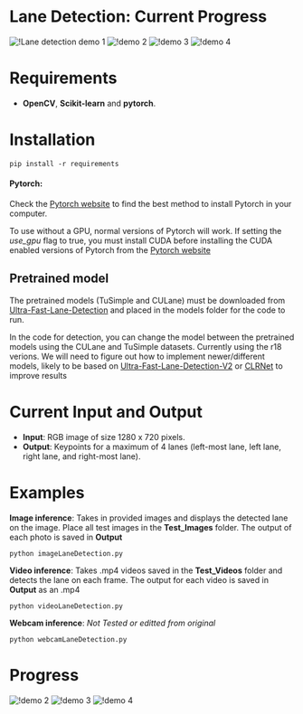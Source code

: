 # Lane Detection: Current Progress

![!Lane detection demo 1](https://github.com/ryanbaker77/lane-detection/blob/main/demos/LDgit1.gif)
![!demo 2](https://github.com/ryanbaker77/lane-detection/blob/main/demos/LDgit2.gif)
![!demo 3](https://github.com/ryanbaker77/lane-detection/blob/main/demos/LDgit3.gif)
![!demo 4](https://github.com/ryanbaker77/lane-detection/blob/main/demos/LDgit4.gif)

# Requirements

 * **OpenCV**, **Scikit-learn** and **pytorch**.
 
# Installation
```
pip install -r requirements
```

#### Pytorch:
Check the [Pytorch website](https://pytorch.org/) to find the best method to install Pytorch in your computer.

To use without a GPU, normal versions of Pytorch will work. If setting the *use_gpu* flag to true, you must
install CUDA before installing the CUDA enabled versions of Pytorch from the [Pytorch website](https://pytorch.org/)

## Pretrained model

The pretrained models (TuSimple and CULane) must be downloaded from [Ultra-Fast-Lane-Detection](https://github.com/cfzd/Ultra-Fast-Lane-Detection) and placed in the models folder for the code to run. 

In the code for detection, you can change the model between the pretrained models using the CULane and TuSimple datasets. Currently using the r18 verions.
We will need to figure out how to implement newer/different models, likely to be based on [Ultra-Fast-Lane-Detection-V2](https://github.com/cfzd/Ultra-Fast-Lane-Detection-v2) or [CLRNet](https://github.com/Turoad/CLRNet) to improve results


# Current Input and Output

* **Input**: RGB image of size 1280 x 720 pixels.
* **Output**: Keypoints for a maximum of 4 lanes (left-most lane, left lane, right lane, and right-most lane).
 



# Examples

 **Image inference**: Takes in provided images and displays the detected lane on the image. Place all test images in the **Test_Images** folder. The output of each photo is saved in **Output**
 
 ```
 python imageLaneDetection.py 
 ```
 
**Video inference**: Takes .mp4 videos saved in the **Test_Videos** folder and detects the lane on each frame. The output for each video is saved in **Output** as an .mp4
 
 ```
 python videoLaneDetection.py
 ```

**Webcam inference**: *Not Tested or editted from original*
 
 ```
 python webcamLaneDetection.py
 ```

 

 # Progress

 ![!demo 2](https://github.com/ryanbaker77/lane-detection/blob/main/demos/LDgit2.gif)
![!demo 3](https://github.com/ryanbaker77/lane-detection/blob/main/demos/LDgit3.gif)
![!demo 4](https://github.com/ryanbaker77/lane-detection/blob/main/demos/LDgit4.gif)
